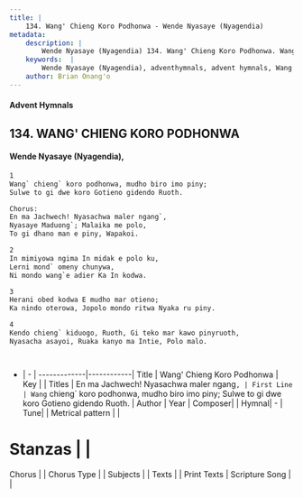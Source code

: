 ```yaml
---
title: |
    134. Wang' Chieng Koro Podhonwa - Wende Nyasaye (Nyagendia)
metadata:
    description: |
        Wende Nyasaye (Nyagendia) 134. Wang' Chieng Koro Podhonwa. Wang` chieng` koro podhonwa, mudho biro imo piny; Sulwe to gi dwe koro Gotieno gidendo Ruoth.  Chorus: En ma Jachwech! Nyasachwa maler ngang`, Nyasaye Maduong`; Malaika me polo, To gi dhano man e piny, Wapakoi.  
    keywords:  |
        Wende Nyasaye (Nyagendia), adventhymnals, advent hymnals, Wang' Chieng Koro Podhonwa, Wang` chieng` koro podhonwa, mudho biro imo piny; Sulwe to gi dwe koro Gotieno gidendo Ruoth.. En ma Jachwech! Nyasachwa maler ngang`,
    author: Brian Onang'o
---
```


#### Advent Hymnals
## 134. WANG' CHIENG KORO PODHONWA
####  Wende Nyasaye (Nyagendia),

```txt
1
Wang` chieng` koro podhonwa, mudho biro imo piny;
Sulwe to gi dwe koro Gotieno gidendo Ruoth.

Chorus:
En ma Jachwech! Nyasachwa maler ngang`,
Nyasaye Maduong`; Malaika me polo,
To gi dhano man e piny, Wapakoi.

2
In mimiyowa ngima In midak e polo ku,
Lerni mond` omeny chunywa,
Ni mondo wang`e adier Ka In kodwa.

3
Herani obed kodwa E mudho mar otieno;
Ka nindo oterowa, Jopolo mondo ritwa Nyaka ru piny.

4
Kendo chieng` kiduogo, Ruoth, Gi teko mar kawo pinyruoth,
Nyasacha asayoi, Ruaka kanyo ma Intie, Polo malo.




```

- |   -  |
-------------|------------|
Title | Wang' Chieng Koro Podhonwa |
Key |  |
Titles | En ma Jachwech! Nyasachwa maler ngang`, |
First Line | Wang` chieng` koro podhonwa, mudho biro imo piny; Sulwe to gi dwe koro Gotieno gidendo Ruoth. |
Author | 
Year | 
Composer| |
Hymnal|  - |
Tune|  |
Metrical pattern | |
# Stanzas |  |
Chorus |  |
Chorus Type |  |
Subjects | |
Texts |  |
Print Texts | 
Scripture Song |  |
    
